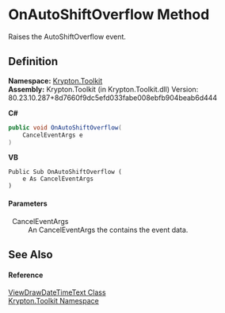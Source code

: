 # OnAutoShiftOverflow Method


Raises the AutoShiftOverflow event.



## Definition
**Namespace:** <a href="79d2eac2-21f4-54ff-7552-b20c33c30600.md">Krypton.Toolkit</a>  
**Assembly:** Krypton.Toolkit (in Krypton.Toolkit.dll) Version: 80.23.10.287+8d7660f9dc5efd033fabe008ebfb904beab6d444

**C#**
``` C#
public void OnAutoShiftOverflow(
	CancelEventArgs e
)
```
**VB**
``` VB
Public Sub OnAutoShiftOverflow ( 
	e As CancelEventArgs
)
```



#### Parameters
<dl><dt>  CancelEventArgs</dt><dd>An CancelEventArgs the contains the event data.</dd></dl>

## See Also


#### Reference
<a href="9b6fa390-c339-088a-ad55-185ff8014782.md">ViewDrawDateTimeText Class</a>  
<a href="79d2eac2-21f4-54ff-7552-b20c33c30600.md">Krypton.Toolkit Namespace</a>  
